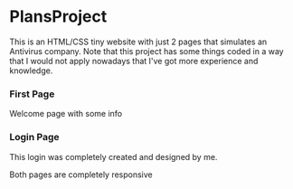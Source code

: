 # PlansProject


This is an HTML/CSS tiny website with just 2 pages that simulates an Antivirus company. Note that this project has some things coded in a way that I would not apply nowadays that I've got more experience and knowledge.

### First Page

Welcome page with some info

### Login Page 

This login was completely created and designed by me. 

Both pages are completely responsive
